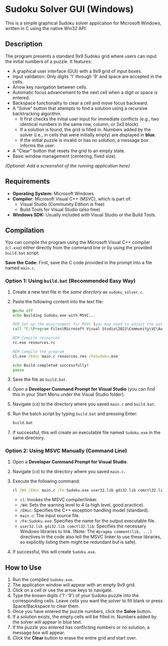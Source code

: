 # Sudoku Solver GUI (Windows)

This is a simple graphical Sudoku solver application for Microsoft Windows, written in C using the native Win32 API.

## Description

The program presents a standard 9x9 Sudoku grid where users can input the initial numbers of a puzzle. It features:

*   A graphical user interface (GUI) with a 9x9 grid of input boxes.
*   Input validation: Only digits '1' through '9' and space are accepted in the cells.
*   Arrow key navigation between cells.
*   Automatic focus advancement to the next cell when a digit or space is entered.
*   Backspace functionality to clear a cell and move focus backward.
*   A "Solve" button that attempts to find a solution using a recursive backtracking algorithm.
    *   It first checks the initial user input for immediate conflicts (e.g., two identical numbers in the same row, column, or 3x3 block).
    *   If a solution is found, the grid is filled in. Numbers added by the solver (i.e., in cells that were initially empty) are displayed in **blue**.
    *   If the initial puzzle is invalid or has no solution, a message box informs the user.
*   A "Clear" button that resets the grid to an empty state.
*   Basic window management (centering, fixed size).

*(Optional: Add a screenshot of the running application here)*
<!-- ![Screenshot](screenshot.png) -->

## Requirements

*   **Operating System:** Microsoft Windows
*   **Compiler:** Microsoft Visual C++ (MSVC), which is part of:
    *   Visual Studio (Community Edition is free)
    *   Build Tools for Visual Studio (also free)
*   **Windows SDK:** Usually included with Visual Studio or the Build Tools.

## Compilation

You can compile the program using the Microsoft Visual C++ compiler (`cl.exe`) either directly from the command line or by using the provided `build.bat` script.

**Save the Code:** First, save the C code provided in the prompt into a file named `main.c`.

### Option 1: Using `build.bat` (Recommended Easy Way)

1.  Create a new text file in the *same directory* as `sudoku_solver.c`.
2.  Paste the following content into the text file:

    ```bat
    @echo off
    echo Building Sudoku.exe with MSVC...

    REM Set up the environment for MSVC (you may need to adjust the path)
    call "C:\Program Files\Microsoft Visual Studio\2022\Community\VC\Auxiliary\Build\vcvars32.bat"

    REM Compile resources
    rc.exe resources.rc

    REM Compile the program
    cl.exe /EHsc main.c resources.res /FeSudoku.exe

    echo Build completed successfully!
    pause
    ```

3.  Save the file as `build.bat`.
4.  Open a **Developer Command Prompt for Visual Studio** (you can find this in your Start Menu under the Visual Studio folder).
5.  Navigate (`cd`) to the directory where you saved `main.c` and `build.bat`.
6.  Run the batch script by typing `build.bat` and pressing Enter:

    ```cmd
    build.bat
    ```

7.  If successful, this will create an executable file named `Sudoku.exe` in the same directory.

### Option 2: Using MSVC Manually (Command Line)

1.  Open a **Developer Command Prompt for Visual Studio**.
2.  Navigate (`cd`) to the directory where you saved `main.c`.
3.  Execute the following command:

    ```cmd
    cl /W4 /EHsc main.c /Fe:Sudoku.exe user32.lib gdi32.lib comctl32.lib
    ```

    *   `cl`: Invokes the MSVC compiler/linker.
    *   `/W4`: Sets the warning level to 4 (a high level, good practice).
    *   `/EHsc`: Specifies the C++ exception handling model (standard).
    *   `main.c`: The input source file.
    *   `/Fe:Sudoku.exe`: Specifies the name for the output executable file.
    *   `user32.lib gdi32.lib comctl32.lib`: Specifies the necessary Windows libraries to link. (Note: The `#pragma comment(lib, ...)` directives in the code also tell the MSVC linker to use these libraries, so explicitly listing them might be redundant but is safe).

4.  If successful, this will create `Sudoku.exe`.

## How to Use

1.  Run the compiled `Sudoku.exe`.
2.  The application window will appear with an empty 9x9 grid.
3.  Click on a cell or use the arrow keys to navigate.
4.  Type the known digits ('1'-'9') of your Sudoku puzzle into the corresponding cells. Leave cells you want the solver to fill blank or press Space/Backspace to clear them.
5.  Once you have entered the puzzle numbers, click the **Solve** button.
6.  If a solution exists, the empty cells will be filled in. Numbers added by the solver will appear in blue text.
7.  If the puzzle you entered has conflicting numbers or no solution, a message box will appear.
8.  Click the **Clear** button to erase the entire grid and start over.
